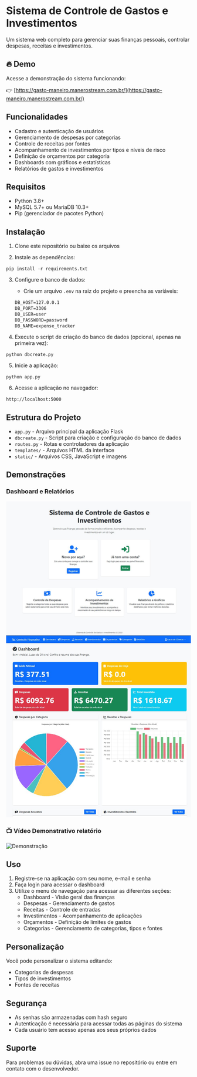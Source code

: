 # Sistema de Controle de Gastos e Investimentos

Um sistema web completo para gerenciar suas finanças pessoais, controlar despesas, receitas e investimentos.

## 🔥 Demo

Acesse a demonstração do sistema funcionando:

👉 [https://gasto-maneiro.manerostream.com.br/](https://gasto-maneiro.manerostream.com.br/)



## Funcionalidades

- Cadastro e autenticação de usuários
- Gerenciamento de despesas por categorias
- Controle de receitas por fontes
- Acompanhamento de investimentos por tipos e níveis de risco
- Definição de orçamentos por categoria
- Dashboards com gráficos e estatísticas
- Relatórios de gastos e investimentos

## Requisitos

- Python 3.8+
- MySQL 5.7+ ou MariaDB 10.3+
- Pip (gerenciador de pacotes Python)

## Instalação

1. Clone este repositório ou baixe os arquivos

2. Instale as dependências:
```
pip install -r requirements.txt
```

3. Configure o banco de dados:
   - Crie um arquivo `.env` na raiz do projeto e preencha as variáveis:
   ```
   DB_HOST=127.0.0.1
   DB_PORT=3306
   DB_USER=user
   DB_PASSWORD=password
   DB_NAME=expense_tracker
   ```

4. Execute o script de criação do banco de dados (opcional, apenas na primeira vez):
```
python dbcreate.py
```

5. Inicie a aplicação:
```
python app.py
```

6. Acesse a aplicação no navegador:
```
http://localhost:5000
```

## Estrutura do Projeto

- `app.py` - Arquivo principal da aplicação Flask
- `dbcreate.py` - Script para criação e configuração do banco de dados
- `routes.py` - Rotas e controladores da aplicação
- `templates/` - Arquivos HTML da interface
- `static/` - Arquivos CSS, JavaScript e imagens



## Demonstrações

### Dashboard e Relatórios

![Dashboard](https://github.com/lucasnumaboa/gerenciador-de-gasto/raw/main/references/1.JPG)
![Relatórios](https://github.com/lucasnumaboa/gerenciador-de-gasto/raw/main/references/2.JPG)

### 📺 Vídeo Demonstrativo relatório
![Demonstração](https://github.com/lucasnumaboa/gerenciador-de-gasto/raw/main/references/Relatórios%20Financeiros%20-%20Google%20Chrome%202025-06-21%2011-18-52.gif)


## Uso

1. Registre-se na aplicação com seu nome, e-mail e senha
2. Faça login para acessar o dashboard
3. Utilize o menu de navegação para acessar as diferentes seções:
   - Dashboard - Visão geral das finanças
   - Despesas - Gerenciamento de gastos
   - Receitas - Controle de entradas
   - Investimentos - Acompanhamento de aplicações
   - Orçamentos - Definição de limites de gastos
   - Categorias - Gerenciamento de categorias, tipos e fontes

## Personalização

Você pode personalizar o sistema editando:
- Categorias de despesas
- Tipos de investimentos
- Fontes de receitas

## Segurança

- As senhas são armazenadas com hash seguro
- Autenticação é necessária para acessar todas as páginas do sistema
- Cada usuário tem acesso apenas aos seus próprios dados

## Suporte

Para problemas ou dúvidas, abra uma issue no repositório ou entre em contato com o desenvolvedor.
